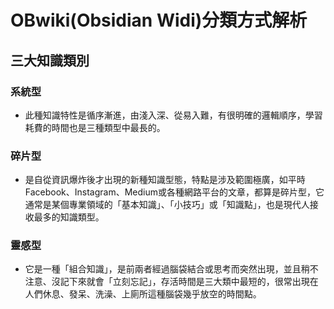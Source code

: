 # OBwiki(Obsidian Widi)分類方式解析
## 三大知識類別
### 系統型
* 此種知識特性是循序漸進，由淺入深、從易入難，有很明確的邏輯順序，學習耗費的時間也是三種類型中最長的。
### 碎片型
* 是自從資訊爆炸後才出現的新種知識型態，特點是涉及範圍極廣，如平時Facebook、Instagram、Medium或各種網路平台的文章，都算是碎片型，它通常是某個專業領域的「基本知識」、「小技巧」或「知識點」，也是現代人接收最多的知識類型。
### 靈感型
* 它是一種「組合知識」，是前兩者經過腦袋結合或思考而突然出現，並且稍不注意、沒記下來就會「立刻忘記」，存活時間是三大類中最短的，很常出現在人們休息、發呆、洗澡、上廁所這種腦袋幾乎放空的時間點。